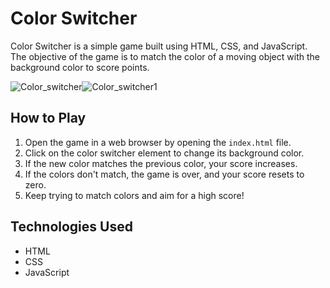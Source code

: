 # Color Switcher

Color Switcher is a simple game built using HTML, CSS, and JavaScript. The objective of the game is to match the color of a moving object with the background color to score points.


![Color_switcher](https://github.com/kumar11jr/GameZone/assets/104729493/29d35c18-0f0f-4b82-a8f3-ef5a79a0563b)![Color_switcher1](https://github.com/kumar11jr/GameZone/assets/104729493/54dec573-fc7a-4e81-ae3f-a25e8d931ecc)


## How to Play

1. Open the game in a web browser by opening the `index.html` file.
2. Click on the color switcher element to change its background color.
3. If the new color matches the previous color, your score increases.
4. If the colors don't match, the game is over, and your score resets to zero.
5. Keep trying to match colors and aim for a high score!

## Technologies Used

- HTML
- CSS
- JavaScript
